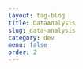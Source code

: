 ```yaml
---
layout: tag-blog
title: DataAnalysis
slug: data-analysis
category: dev
menu: false
order: 2
---
```

